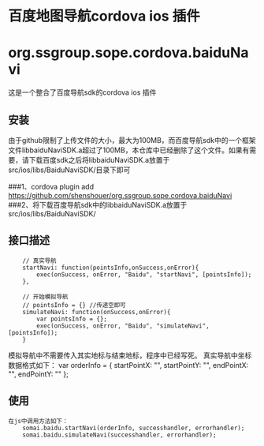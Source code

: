 # 百度地图导航cordova ios 插件
# org.ssgroup.sope.cordova.baiduNavi

这是一个整合了百度导航sdk的cordova ios 插件

## 安装

由于github限制了上传文件的大小，最大为100MB，而百度导航sdk中的一个框架文件libbaiduNaviSDK.a超过了100MB，本仓库中已经删除了这个文件。如果有需要，请下载百度sdk之后将libbaiduNaviSDK.a放置于src/ios/libs/BaiduNaviSDK/目录下即可

###1、cordova plugin add https://github.com/shenshouer/org.ssgroup.sope.cordova.baiduNavi
###2、将下载百度导航sdk中的libbaiduNaviSDK.a放置于src/ios/libs/BaiduNaviSDK/

## 接口描述
		// 真实导航
		startNavi: function(pointsInfo,onSuccess,onError){
        	exec(onSuccess, onError, "Baidu", "startNavi", [pointsInfo]);
    	},

    	// 开始模拟导航
    	// pointsInfo = {} //传递空即可
    	simulateNavi: function(onSuccess,onError){
        	var pointsInfo = {};
        	exec(onSuccess, onError, "Baidu", "simulateNavi", [pointsInfo]);
    	}
模拟导航中不需要传入其实地标与结束地标，程序中已经写死。
真实导航中坐标数据格式如下：
		var orderInfo = {
			startPointX: "",
			startPointY: "",
			endPointX: "",
			endPointY: ""
		};


## 使用
	
	在js中调用方法如下：
		somai.baidu.startNavi(orderInfo, successhandler, errorhandler);
    	somai.baidu.simulateNavi(successhandler, errorhandler);